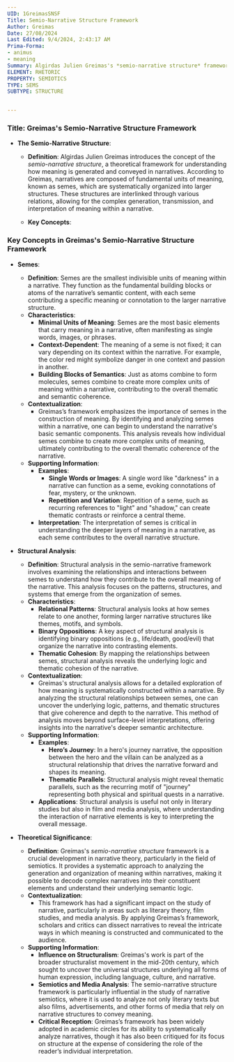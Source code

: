 ```yaml
---
UID: 1GreimasSNSF
Title: Semio-Narrative Structure Framework
Author: Greimas
Date: 27/08/2024
Last Edited: 9/4/2024, 2:43:17 AM
Prima-Forma:
- animus
- meaning
Summary: Algirdas Julien Greimas's *semio-narrative structure* framework explains how meaning is generated through semes, the smallest units of meaning, which form complex structures in narratives. His structural analysis examines relationships between semes, revealing the underlying logic and thematic cohesion, with significant influence on narrative theory, semiotics, and media studies.
ELEMENT: RHETORIC
PROPERTY: SEMIOTICS
TYPE: SEMS
SUBTYPE: STRUCTURE


---
```

### Title: **Greimas's Semio-Narrative Structure Framework**

- **The Semio-Narrative Structure**:
  - **Definition**: Algirdas Julien Greimas introduces the concept of the *semio-narrative structure*, a theoretical framework for understanding how meaning is generated and conveyed in narratives. According to Greimas, narratives are composed of fundamental units of meaning, known as semes, which are systematically organized into larger structures. These structures are interlinked through various relations, allowing for the complex generation, transmission, and interpretation of meaning within a narrative.
  
  - **Key Concepts**:
 ### Key Concepts in Greimas's Semio-Narrative Structure Framework

- **Semes**:
  - **Definition**: Semes are the smallest indivisible units of meaning within a narrative. They function as the fundamental building blocks or atoms of the narrative’s semantic content, with each seme contributing a specific meaning or connotation to the larger narrative structure.
  - **Characteristics**:
    - **Minimal Units of Meaning**: Semes are the most basic elements that carry meaning in a narrative, often manifesting as single words, images, or phrases.
    - **Context-Dependent**: The meaning of a seme is not fixed; it can vary depending on its context within the narrative. For example, the color red might symbolize danger in one context and passion in another.
    - **Building Blocks of Semantics**: Just as atoms combine to form molecules, semes combine to create more complex units of meaning within a narrative, contributing to the overall thematic and semantic coherence.
  - **Contextualization**:
    - Greimas’s framework emphasizes the importance of semes in the construction of meaning. By identifying and analyzing semes within a narrative, one can begin to understand the narrative's basic semantic components. This analysis reveals how individual semes combine to create more complex units of meaning, ultimately contributing to the overall thematic coherence of the narrative.
  - **Supporting Information**:
    - **Examples**:
      - **Single Words or Images**: A single word like "darkness" in a narrative can function as a seme, evoking connotations of fear, mystery, or the unknown.
      - **Repetition and Variation**: Repetition of a seme, such as recurring references to "light" and "shadow," can create thematic contrasts or reinforce a central theme.
    - **Interpretation**: The interpretation of semes is critical in understanding the deeper layers of meaning in a narrative, as each seme contributes to the overall narrative structure.

- **Structural Analysis**:
  - **Definition**: Structural analysis in the semio-narrative framework involves examining the relationships and interactions between semes to understand how they contribute to the overall meaning of the narrative. This analysis focuses on the patterns, structures, and systems that emerge from the organization of semes.
  - **Characteristics**:
    - **Relational Patterns**: Structural analysis looks at how semes relate to one another, forming larger narrative structures like themes, motifs, and symbols.
    - **Binary Oppositions**: A key aspect of structural analysis is identifying binary oppositions (e.g., life/death, good/evil) that organize the narrative into contrasting elements.
    - **Thematic Cohesion**: By mapping the relationships between semes, structural analysis reveals the underlying logic and thematic cohesion of the narrative.
  - **Contextualization**:
    - Greimas's structural analysis allows for a detailed exploration of how meaning is systematically constructed within a narrative. By analyzing the structural relationships between semes, one can uncover the underlying logic, patterns, and thematic structures that give coherence and depth to the narrative. This method of analysis moves beyond surface-level interpretations, offering insights into the narrative's deeper semantic architecture.
  - **Supporting Information**:
    - **Examples**:
      - **Hero’s Journey**: In a hero's journey narrative, the opposition between the hero and the villain can be analyzed as a structural relationship that drives the narrative forward and shapes its meaning.
      - **Thematic Parallels**: Structural analysis might reveal thematic parallels, such as the recurring motif of "journey" representing both physical and spiritual quests in a narrative.
    - **Applications**: Structural analysis is useful not only in literary studies but also in film and media analysis, where understanding the interaction of narrative elements is key to interpreting the overall message.

- **Theoretical Significance**:
  - **Definition**: Greimas's *semio-narrative structure* framework is a crucial development in narrative theory, particularly in the field of semiotics. It provides a systematic approach to analyzing the generation and organization of meaning within narratives, making it possible to decode complex narratives into their constituent elements and understand their underlying semantic logic.
  - **Contextualization**:
    - This framework has had a significant impact on the study of narrative, particularly in areas such as literary theory, film studies, and media analysis. By applying Greimas’s framework, scholars and critics can dissect narratives to reveal the intricate ways in which meaning is constructed and communicated to the audience.
  - **Supporting Information**:
    - **Influence on Structuralism**: Greimas's work is part of the broader structuralist movement in the mid-20th century, which sought to uncover the universal structures underlying all forms of human expression, including language, culture, and narrative.
    - **Semiotics and Media Analysis**: The semio-narrative structure framework is particularly influential in the study of narrative semiotics, where it is used to analyze not only literary texts but also films, advertisements, and other forms of media that rely on narrative structures to convey meaning.
    - **Critical Reception**: Greimas’s framework has been widely adopted in academic circles for its ability to systematically analyze narratives, though it has also been critiqued for its focus on structure at the expense of considering the role of the reader’s individual interpretation.